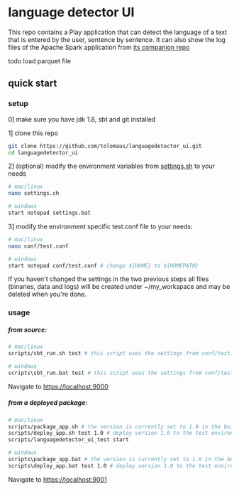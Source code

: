 # language detector UI

This repo contains a Play application that can detect the language of a text that is entered by the user, sentence by sentence. It can also show the log files of the Apache Spark application from [its companion repo](https://github.com/tolomaus/languagedetector.git)

todo
load parquet file


## quick start
### setup
0] make sure you have jdk 1.8, sbt and git installed

1] clone this repo
```bash
git clone https://github.com/tolomaus/languagedetector_ui.git
cd languagedetector_ui
```

2] (optional) modify the environment variables from [settings.sh](https://github.com/tolomaus/languagedetector_ui/tree/master/settings.sh) to your needs
```bash
# mac/linux
nano settings.sh

# windows
start notepad settings.bat
```

3] modify the environment specific test.conf file to your needs:
```bash
# mac/linux
nano conf/test.conf

# windows
start notepad conf/test.conf # change ${HOME} to ${HOMEPATH}
```

If you haven't changed the settings in the two previous steps all files (binaries, data and logs) will be created under ~/my_workspace and may be deleted when you're done. 


### usage
##### from source:
```bash
# mac/linux
scripts/sbt_run.sh test # this script uses the settings from conf/test.conf

# windows
scripts\sbt_run.bat test # this script uses the settings from conf/test.conf
```

Navigate to [https://localhost:9000](https://localhost:9000)

##### from a deployed package:
```bash
# mac/linux
scripts/package_app.sh # the version is currently set to 1.0 in the build.sbt
scripts/deploy_app.sh test 1.0 # deploy version 1.0 to the test environment
scripts/languagedetector_ui_test start

# windows
scripts\package_app.bat # the version is currently set to 1.0 in the build.sbt
scripts\deploy_app.bat test 1.0 # deploy version 1.0 to the test environment
```

Navigate to [https://localhost:9001](https://localhost:9001)